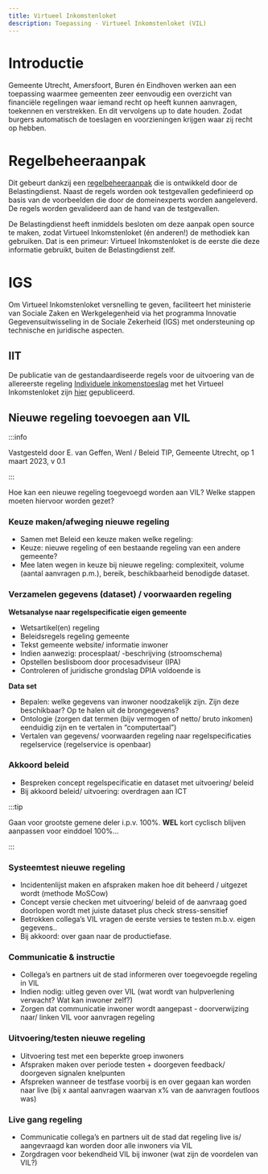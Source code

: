 ```yaml
---
title: Virtueel Inkomstenloket
description: Toepassing - Virtueel Inkomstenloket (VIL)
---
```


# Introductie

Gemeente Utrecht, Amersfoort, Buren én Eindhoven werken aan een toepassing waarmee gemeenten zeer eenvoudig een overzicht van financiële regelingen waar iemand recht op heeft kunnen aanvragen, toekennen en verstrekken. En dit vervolgens up to date houden. Zodat burgers automatisch de toeslagen en voorzieningen krijgen waar zij recht op hebben.

# Regelbeheeraanpak

Dit gebeurt dankzij een [regelbeheeraanpak](../methods/01-Regelspraak.md) die is ontwikkeld door de Belastingdienst. Naast de regels worden ook testgevallen gedefinieerd op basis van de voorbeelden die door de domeinexperts worden aangeleverd. De regels worden gevalideerd aan de hand van de testgevallen.

De Belastingdienst heeft inmiddels besloten om deze aanpak open source te maken, zodat Virtueel Inkomstenloket (én anderen!) de methodiek kan gebruiken. Dat is een primeur: Virtueel Inkomstenloket is de eerste die deze informatie gebruikt, buiten de Belastingdienst zelf.

# IGS

Om Virtueel Inkomstenloket versnelling te geven, faciliteert het ministerie van Sociale Zaken en Werkgelegenheid via het programma Innovatie Gegevensuitwisseling in de Sociale Zekerheid (IGS) met ondersteuning op technische en juridische aspecten.

## IIT

De publicatie van de gestandaardiseerde regels voor de uitvoering van de allereerste regeling [Individuele inkomenstoeslag](https://pki.utrecht.nl/Loket/product/0c17f7cd409dc999eb351883a138ca3d) met het Virtueel Inkomstenloket zijn [hier](https://regels.dexcat.nl/dataset/regelgroep-uit-te-keren-individuele-inkomenstoeslag) gepubliceerd.

## Nieuwe regeling toevoegen aan VIL
:::info

Vastgesteld door E. van Geffen, WenI / Beleid TIP, Gemeente Utrecht, op 1 maart 2023, v 0.1

:::

Hoe kan een nieuwe regeling toegevoegd worden aan VIL? Welke stappen moeten hiervoor worden gezet?

### Keuze maken/afweging nieuwe regeling
- Samen met Beleid een keuze maken welke regeling:
- Keuze: nieuwe regeling of een bestaande regeling van een andere gemeente?
- Mee laten wegen in keuze bij nieuwe regeling: complexiteit, volume (aantal aanvragen p.m.), bereik, beschikbaarheid benodigde dataset.

### Verzamelen gegevens (dataset) / voorwaarden regeling
**Wetsanalyse naar regelspecificatie eigen gemeente**
- Wetsartikel(en) regeling
- Beleidsregels regeling gemeente
- Tekst gemeente website/ informatie inwoner
- Indien aanwezig: procesplaat/ -beschrijving (stroomschema)
- Opstellen beslisboom door procesadviseur (IPA)
- Controleren of juridische grondslag DPIA voldoende is

**Data set**
- Bepalen: welke gegevens van inwoner noodzakelijk zijn. Zijn deze beschikbaar? Op te halen uit de brongegevens?
- Ontologie (zorgen dat termen (bijv vermogen of netto/ bruto inkomen) eenduidig zijn en te vertalen in “computertaal”)
- Vertalen van gegevens/ voorwaarden regeling naar regelspecificaties regelservice (regelservice is openbaar)

### Akkoord beleid
- Bespreken concept regelspecificatie en dataset met uitvoering/ beleid
- Bij akkoord beleid/ uitvoering: overdragen aan ICT

:::tip

Gaan voor grootste gemene deler i.p.v. 100%. **WEL** kort cyclisch blijven aanpassen voor einddoel 100%...

:::

### Systeemtest nieuwe regeling
- Incidentenlijst maken en afspraken maken hoe dit beheerd / uitgezet wordt (methode MoSCow)
- Concept versie checken met uitvoering/ beleid of de aanvraag goed doorlopen wordt met juiste dataset plus check stress-sensitief
- Betrokken collega’s VIL vragen de eerste versies te testen m.b.v. eigen gegevens..
- Bij akkoord: over gaan naar de productiefase.

### Communicatie & instructie
- Collega’s en partners uit de stad informeren over toegevoegde regeling in VIL
- Indien nodig: uitleg geven over VIL (wat wordt van hulpverlening verwacht? Wat kan inwoner zelf?)
- Zorgen dat communicatie inwoner wordt aangepast - doorverwijzing naar/ linken VIL voor aanvragen regeling

### Uitvoering/testen nieuwe regeling
- Uitvoering test met een beperkte groep inwoners
- Afspraken maken over periode testen + doorgeven feedback/ doorgeven signalen knelpunten
- Afspreken wanneer de testfase voorbij is en over gegaan kan worden naar live (bij x aantal aanvragen waarvan x% van de aanvragen foutloos was)

### Live gang regeling
- Communicatie collega’s en partners uit de stad dat regeling live is/ aangevraagd kan worden door alle inwoners via VIL
- Zorgdragen voor bekendheid VIL bij inwoner (wat zijn de voordelen van VIL?)